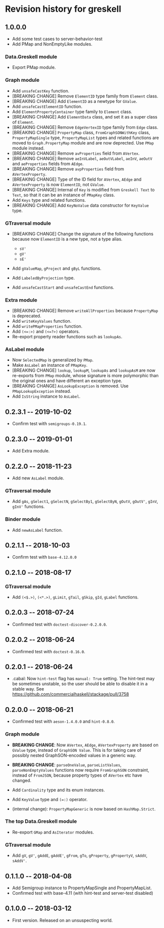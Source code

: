 # Revision history for greskell

## 1.0.0.0

* Add some test cases to server-behavior-test
* Add PMap and NonEmptyLike modules.

### Data.Greskell module

* Export PMap module.

### Graph module

* Add `unsafeCastKey` function.
* [BREAKING CHANGE] Remove `ElementID` type family from `Element` class.
* [BREAKING CHANGE] Add `ElementID` as a newtype for `GValue`.
* Add `unsafeCastElementID` function.
* Add `ElementPropertyContainer` type family to `Element` class.
* [BREAKING CHANGE] Add `ElementData` class, and set it as a super class of `Element`.
* [BREAKING CHANGE] Remove `EdgeVertexID` type family from `Edge` class.
* [BREAKING CHANGE] `PropertyMap` class, `FromGraphSONWithKey` class,
  `PropertyMapSingle` type, `PropertyMapList` types and related
  functions are moved to `Graph.PropertyMap` module and are now
  deprected. Use `PMap` module instead.
* [BREAKING CHANGE] Remove `avProperties` field from `AVertex`.
* [BREAKING CHANGE] Remove `aeInVLabel`, `aeOutVLabel`, `aeInV`,
  `aeOutV` and `aeProperties` fields from `AEdge`.
* [BREAKING CHANGE] Remove `avpProperties` field from `AVertexProperty`.
* [BREAKING CHANGE] Type of the ID field for `AVertex`, `AEdge` and
  `AVertexProperty` is now `ElementID`, not `GValue`.
* [BREAKING CHANGE] Internal of `Key` is modified from `Greskell Text`
  to `Text`, so that it can be an instance of `PMapKey` class.
* Add `Keys` type and related functions.
* [BREAKING CHANGE] Add `KeyNoValue` data constructor for `KeyValue`
  type.

### GTraversal module

* [BREAKING CHANGE] Change the signature of the following functions
  because now `ElementID` is a new type, not a type alias.

    * `sV'`
    * `gV'`
    * `sE'`

* Add `gValueMap`, `gProject` and `gByL` functions.
* Add `LabeledByProjection` type.
* Add `unsafeCastStart` and `unsafeCastEnd` functions.

### Extra module

* [BREAKING CHANGE] Remove `writeAllProperties` because `PropertyMap`
  is deprecated.
* Add `writeKeyValues` function.
* Add `writePMapProperties` function.
* Add `(<=:>)` and `(<=?>)` operators.
* Re-export property reader functions such as `lookupAs`.

### AsLabel module

* Now `SelectedMap` is generalized by `PMap`.
* Make `AsLabel` an instance of `PMapKey`.
* [BREAKING CHANGE] `lookup`, `lookupM`, `lookupAs` and `lookupAsM`
  are now re-exports from `PMap` module, whose signature is more
  polymorphic than the original ones and have different an exception
  type.
* [BREAKING CHANGE] `AsLookupException` is removed. Use
  `PMapLookupException` instead.
* Add `IsString` instance to `AsLabel`.


## 0.2.3.1  -- 2019-10-02

* Confirm test with `semigroups-0.19.1`.

## 0.2.3.0  -- 2019-01-01

* Add Extra module.

## 0.2.2.0  -- 2018-11-23

* Add new `AsLabel` module.

### GTraversal module

* Add `gAs`, `gSelect1`, `gSelectN`, `gSelectBy1`, `gSelectByN`,
  `gOutV`, `gOutV'`, `gInV`, `gInV'` functions.

### Binder module

* Add `newAsLabel` function.



## 0.2.1.1  -- 2018-10-03

* Confirm test with `base-4.12.0.0`


## 0.2.1.0  -- 2018-08-17

### GTraversal module

* Add `(<$.>)`, `(<*.>)`, `gLimit`, `gTail`, `gSkip`, `gId`, `gLabel`
  functions.


## 0.2.0.3  -- 2018-07-24

* Confirmed test with `doctest-discover-0.2.0.0`.


## 0.2.0.2  -- 2018-06-24

* Confirmed test with `doctest-0.16.0`.


## 0.2.0.1  -- 2018-06-24

* .cabal: Now `hint-test` flag has `manual: True` setting. The
  hint-test may be sometimes unstable, so the user should be able to
  disable it in a stable way.
  See https://github.com/commercialhaskell/stackage/pull/3758


## 0.2.0.0  -- 2018-06-21

* Confirmed test with `aeson-1.4.0.0` and `hint-0.8.0`.

### Graph module

* **BREAKING CHANGE**: Now `AVertex`, `AEdge`, `AVertexProperty` are
  based on `GValue` type, instead of `GraphSON Value`. This is for
  taking care of possibly nested GraphSON-encoded values in a generic
  way.
* **BREAKING CHANGE**: `parseOneValue`, `parseListValues`,
  `parseNonEmptyValues` functions now require `FromGraphSON`
  constraint, instead of `FromJSON`, because property types of
  `AVertex` etc have changed.
* Add `Cardinality` type and its enum instances.
* Add `KeyValue` type and `(=:)` operator.

* (internal change): `PropertyMapGeneric` is now based on
  `HashMap.Strict`.

### The top Data.Greskell module

* Re-export `GMap` and `AsIterator` modules.

### GTraversal module

* Add `gV`, `gV'`, `gAddE`, `gAddE'`, `gFrom`, `gTo`, `gProperty`,
  `gPropertyV`, `sAddV`, `sAddV'`.


## 0.1.1.0  -- 2018-04-08

* Add Semigroup instance to PropertyMapSingle and PropertyMapList.
* Confirmed test with base-4.11 (with hint-test and server-test disabled)


## 0.1.0.0  -- 2018-03-12

* First version. Released on an unsuspecting world.
